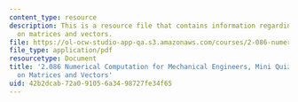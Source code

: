 ```yaml
---
content_type: resource
description: This is a resource file that contains information regarding nutshell
  on matrices and vectors.
file: https://ol-ocw-studio-app-qa.s3.amazonaws.com/courses/2-086-numerical-computation-for-mechanical-engineers-fall-2014/42b2dcab72a091056a3498727fe34f65_MIT2_086F14_MiniQuiz4.pdf
file_type: application/pdf
resourcetype: Document
title: '2.086 Numerical Computation for Mechanical Engineers, Mini Quiz 4: Nutshell
  on Matrices and Vectors'
uid: 42b2dcab-72a0-9105-6a34-98727fe34f65
---
```

